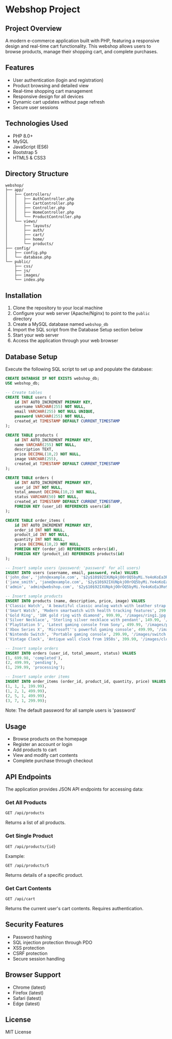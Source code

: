 # Webshop Project

## Project Overview
A modern e-commerce application built with PHP, featuring a responsive design and real-time cart functionality. This webshop allows users to browse products, manage their shopping cart, and complete purchases.

## Features
- User authentication (login and registration)
- Product browsing and detailed view
- Real-time shopping cart management
- Responsive design for all devices
- Dynamic cart updates without page refresh
- Secure user sessions

## Technologies Used
- PHP 8.0+
- MySQL
- JavaScript (ES6)
- Bootstrap 5
- HTML5 & CSS3

## Directory Structure
```
webshop/
├── app/
│   ├── Controllers/
│   │   ├── AuthController.php
│   │   ├── CartController.php
│   │   ├── Controller.php
│   │   ├── HomeController.php
│   │   └── ProductController.php
│   └── views/
│       ├── layouts/
│       ├── auth/
│       ├── cart/
│       ├── home/
│       └── products/
├── config/
│   ├── config.php
│   └── database.php
└── public/
    ├── css/
    ├── js/
    ├── images/
    └── index.php
```

## Installation
1. Clone the repository to your local machine
2. Configure your web server (Apache/Nginx) to point to the `public` directory
3. Create a MySQL database named `webshop_db`
4. Import the SQL script from the Database Setup section below
6. Start your web server
7. Access the application through your web browser

## Database Setup
Execute the following SQL script to set up and populate the database:

```sql
CREATE DATABASE IF NOT EXISTS webshop_db;
USE webshop_db;

-- Create tables
CREATE TABLE users (
    id INT AUTO_INCREMENT PRIMARY KEY,
    username VARCHAR(255) NOT NULL,
    email VARCHAR(255) NOT NULL UNIQUE,
    password VARCHAR(255) NOT NULL,
    created_at TIMESTAMP DEFAULT CURRENT_TIMESTAMP
);

CREATE TABLE products (
    id INT AUTO_INCREMENT PRIMARY KEY,
    name VARCHAR(255) NOT NULL,
    description TEXT,
    price DECIMAL(10,2) NOT NULL,
    image VARCHAR(255),
    created_at TIMESTAMP DEFAULT CURRENT_TIMESTAMP
);

CREATE TABLE orders (
    id INT AUTO_INCREMENT PRIMARY KEY,
    user_id INT NOT NULL,
    total_amount DECIMAL(10,2) NOT NULL,
    status VARCHAR(50) NOT NULL,
    created_at TIMESTAMP DEFAULT CURRENT_TIMESTAMP,
    FOREIGN KEY (user_id) REFERENCES users(id)
);

CREATE TABLE order_items (
    id INT AUTO_INCREMENT PRIMARY KEY,
    order_id INT NOT NULL,
    product_id INT NOT NULL,
    quantity INT NOT NULL,
    price DECIMAL(10,2) NOT NULL,
    FOREIGN KEY (order_id) REFERENCES orders(id),
    FOREIGN KEY (product_id) REFERENCES products(id)
);

-- Insert sample users (password: 'password' for all users)
INSERT INTO users (username, email, password, role) VALUES
('john_doe', 'john@example.com', '$2y$10$92IXUNpkjO0rOQ5byMi.Ye4oKoEa3Ro9llC/.og/at2.uheWG/igi', 'user'),
('jane_smith', 'jane@example.com', '$2y$10$92IXUNpkjO0rOQ5byMi.Ye4oKoEa3Ro9llC/.og/at2.uheWG/igi', 'user'),
('admin', 'admin@webshop.com', '$2y$10$92IXUNpkjO0rOQ5byMi.Ye4oKoEa3Ro9llC/.og/at2.uheWG/igi', 'admin');

-- Insert sample products
INSERT INTO products (name, description, price, image) VALUES
('Classic Watch', 'A beautiful classic analog watch with leather strap', 199.99, '/images/watch1.jpg'),
('Smart Watch', 'Modern smartwatch with health tracking features', 299.99, '/images/watch2.jpg'),
('Gold Ring', '18K gold ring with diamond', 999.99, '/images/ring1.jpg'),
('Silver Necklace', 'Sterling silver necklace with pendant', 149.99, '/images/necklace1.jpg'),
('PlayStation 5', 'Latest gaming console from Sony', 499.99, '/images/ps5.jpg'),
('Xbox Series X', 'Microsoft''s powerful gaming console', 499.99, '/images/xbox.jpg'),
('Nintendo Switch', 'Portable gaming console', 299.99, '/images/switch.jpg'),
('Vintage Clock', 'Antique wall clock from 1950s', 399.99, '/images/clock1.jpg');

-- Insert sample orders
INSERT INTO orders (user_id, total_amount, status) VALUES
(1, 699.98, 'completed'),
(2, 499.99, 'pending'),
(1, 299.99, 'processing');

-- Insert sample order items
INSERT INTO order_items (order_id, product_id, quantity, price) VALUES
(1, 1, 1, 199.99),
(1, 2, 1, 499.99),
(2, 5, 1, 499.99),
(3, 7, 1, 299.99);
```

Note: The default password for all sample users is 'password'

## Usage
- Browse products on the homepage
- Register an account or login
- Add products to cart
- View and modify cart contents
- Complete purchase through checkout

## API Endpoints
The application provides JSON API endpoints for accessing data:

### Get All Products
```
GET /api/products
```
Returns a list of all products.

### Get Single Product
```
GET /api/products/{id}
```
Example:
```
GET /api/products/5
```
Returns details of a specific product.

### Get Cart Contents
```
GET /api/cart
```
Returns the current user's cart contents. Requires authentication.

## Security Features
- Password hashing
- SQL injection protection through PDO
- XSS protection
- CSRF protection
- Secure session handling

## Browser Support
- Chrome (latest)
- Firefox (latest)
- Safari (latest)
- Edge (latest)

## License
MIT License